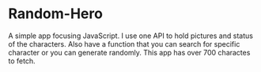 # Random-Hero
A simple app focusing JavaScript. I use one API to hold pictures and status of the characters. Also have a function that you can search for specific character or you can generate randomly. This app has over 700 charactes to fetch.
